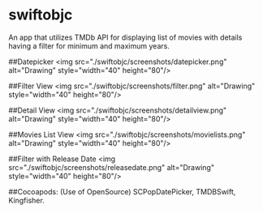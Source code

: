 # swiftobjc
An app that utilizes TMDb API for displaying list of movies with details having a filter for minimum and maximum years.

##Datepicker
<img src="./swiftobjc/screenshots/datepicker.png" alt="Drawing" style="width="40" height="80"/>

##Filter View
<img src="./swiftobjc/screenshots/filter.png" alt="Drawing" style="width="40" height="80"/>

##Detail View
<img src="./swiftobjc/screenshots/detailview.png" alt="Drawing" style="width="40" height="80"/>

##Movies List View
<img src="./swiftobjc/screenshots/movielists.png" alt="Drawing" style="width="40" height="80"/>

##Filter with Release Date
<img src="./swiftobjc/screenshots/releasedate.png" alt="Drawing" style="width="40" height="80"/>


##Cocoapods: 
(Use of OpenSource)
SCPopDatePicker,
TMDBSwift,
Kingfisher.
